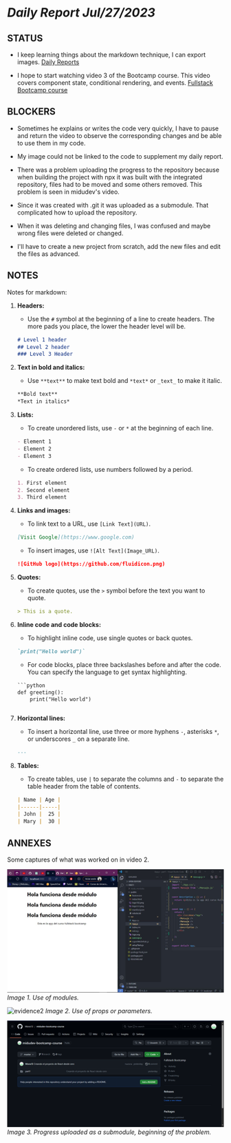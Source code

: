 # *Daily Report Jul/27/2023*

## **STATUS**
- I keep learning things about the markdown technique, I can export images.
[Daily Reports](https://github.com/Monx13/DailyReports)

- I hope to start watching video 3 of the Bootcamp course. This video covers component state, conditional rendering, and events.
[Fullstack Bootcamp course](https://www.youtube.com/playlist?list=PLV8x_i1fqBw0Kn_fBIZTa3wS_VZAqddX7)

## **BLOCKERS**
- Sometimes he explains or writes the code very quickly, I have to pause and return the video to observe the corresponding changes and be able to use them in my code.

- My image could not be linked to the code to supplement my daily report.

- There was a problem uploading the progress to the repository because when building the project with npx it was built with the integrated repository, files had to be moved and some others removed. This problem is seen in midudev's video.

- Since it was created with .git it was uploaded as a submodule. That complicated how to upload the repository.

- When it was deleting and changing files, I was confused and maybe wrong files were deleted or changed.
  
- I'll have to create a new project from scratch, add the new files and edit the files as advanced.

## **NOTES**
Notes for markdown:

1. **Headers:**
    - Use the `#` symbol at the beginning of a line to create headers. The more pads you place, the lower the header level will be.
    ```markdown
    # Level 1 header
    ## Level 2 header
    ### Level 3 Header
    ```

2. **Text in bold and italics:**
    - Use `**text**` to make text bold and `*text*` or `_text_` to make it italic.
    ``` markdown
    **Bold text**
    *Text in italics*
    ```

3. **Lists:**
    - To create unordered lists, use `-` or `*` at the beginning of each line.
    ```markdown
    - Element 1
    - Element 2
    - Element 3
    ```
    - To create ordered lists, use numbers followed by a period.
    ```markdown
    1. First element
    2. Second element
    3. Third element
    ```

4. **Links and images:**
    - To link text to a URL, use `[Link Text](URL)`.
    ```markdown
    [Visit Google](https://www.google.com)
    ```
    - To insert images, use `![Alt Text](Image_URL)`.
    ```markdown
    ![GitHub logo](https://github.com/fluidicon.png)
    ```

5. **Quotes:**
    - To create quotes, use the `>` symbol before the text you want to quote.
    ```markdown
    > This is a quote.
    ```

6. **Inline code and code blocks:**
    - To highlight inline code, use single quotes or back quotes.
    ```markdown
    `print("Hello world")`
    ```
    - For code blocks, place three backslashes before and after the code. You can specify the language to get syntax highlighting.
    ```
    ```python
    def greeting():
        print("Hello world")
    ```
    ```

7. **Horizontal lines:**
    - To insert a horizontal line, use three or more hyphens `-`, asterisks `*`, or underscores `_` on a separate line.
    ```markdown
    ---
    ```

8. **Tables:**
    - To create tables, use `|` to separate the columns and `-` to separate the table header from the table of contents.
    ```markdown
    | Name | Age |
    |------|-----|
    | John |  25 |
    | Mary |  30 |
    ```

## **ANNEXES**
Some captures of what was worked on in video 2.

![evidence1](image/Jul27-1.JPG)
*Image 1. Use of modules.*

![evidence2](image/Jul27-2.JPG)
*Image 2. Use of props or parameters.*

![evidence3](image/Jul27-3.png)
*Image 3. Progress uploaded as a submodule, beginning of the problem.*